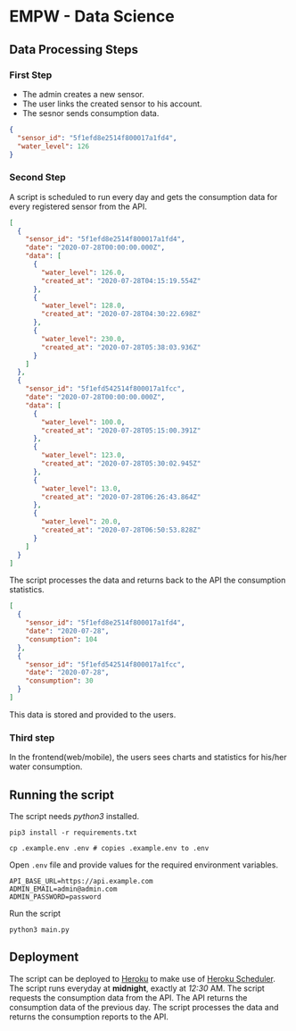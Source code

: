 # EMPW - Data Science

## Data Processing Steps

### First Step

- The admin creates a new sensor.
- The user links the created sensor to his account.
- The sesnor sends consumption data.

```json
{
  "sensor_id": "5f1efd8e2514f800017a1fd4",
  "water_level": 126
}
```

### Second Step

A script is scheduled to run every day and gets the consumption data for every registered sensor from the API.

```json
[
  {
    "sensor_id": "5f1efd8e2514f800017a1fd4",
    "date": "2020-07-28T00:00:00.000Z",
    "data": [
      {
        "water_level": 126.0,
        "created_at": "2020-07-28T04:15:19.554Z"
      },
      {
        "water_level": 128.0,
        "created_at": "2020-07-28T04:30:22.698Z"
      },
      {
        "water_level": 230.0,
        "created_at": "2020-07-28T05:38:03.936Z"
      }
    ]
  },
  {
    "sensor_id": "5f1efd542514f800017a1fcc",
    "date": "2020-07-28T00:00:00.000Z",
    "data": [
      {
        "water_level": 100.0,
        "created_at": "2020-07-28T05:15:00.391Z"
      },
      {
        "water_level": 123.0,
        "created_at": "2020-07-28T05:30:02.945Z"
      },
      {
        "water_level": 13.0,
        "created_at": "2020-07-28T06:26:43.864Z"
      },
      {
        "water_level": 20.0,
        "created_at": "2020-07-28T06:50:53.828Z"
      }
    ]
  }
]
```

The script processes the data and returns back to the API the consumption statistics.

```json
[
  {
    "sensor_id": "5f1efd8e2514f800017a1fd4",
    "date": "2020-07-28",
    "consumption": 104
  },
  {
    "sensor_id": "5f1efd542514f800017a1fcc",
    "date": "2020-07-28",
    "consumption": 30
  }
]
```

This data is stored and provided to the users.

### Third step

In the frontend(web/mobile), the users sees charts and statistics for his/her water consumption.

## Running the script

The script needs _python3_ installed.

```shell
pip3 install -r requirements.txt
```

```shell
cp .example.env .env # copies .example.env to .env
```

Open `.env` file and provide values for the required environment variables.

```shell
API_BASE_URL=https://api.example.com
ADMIN_EMAIL=admin@admin.com
ADMIN_PASSWORD=password
```

Run the script

```shell
python3 main.py
```

## Deployment

The script can be deployed to [Heroku](https://heroku.com) to make use of [Heroku Scheduler](https://devcenter.heroku.com/articles/scheduler). The script runs everyday at **midnight**, exactly at _12:30_ AM. The script requests the consumption data from the API. The API returns the consumption data of the previous day. The script processes the data and returns the consumption reports to the API.

